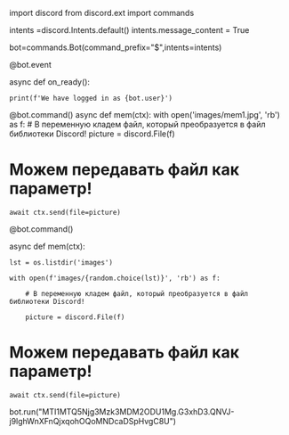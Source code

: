 import discord
from discord.ext import commands

intents =discord.Intents.default() 
intents.message_content = True

bot=commands.Bot(command_prefix="$",intents=intents)

@bot.event

async def on_ready():

    print(f'We have logged in as {bot.user}')
@bot.command()
async def mem(ctx):
    with open('images/mem1.jpg', 'rb') as f:
        # В переменную кладем файл, который преобразуется в файл библиотеки Discord!
        picture = discord.File(f)
   # Можем передавать файл как параметр!
    await ctx.send(file=picture)
@bot.command()

async def mem(ctx):

    lst = os.listdir('images')

    with open(f'images/{random.choice(lst)}', 'rb') as f:

        # В переменную кладем файл, который преобразуется в файл библиотеки Discord!

        picture = discord.File(f)

   # Можем передавать файл как параметр!

    await ctx.send(file=picture)
bot.run("MTI1MTQ5Njg3Mzk3MDM2ODU1Mg.G3xhD3.QNVJ-j9lghWnXFnQjxqohOQoMNDcaDSpHvgC8U")
